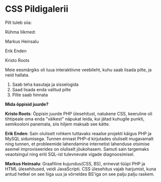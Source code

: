 # CSS Pildigalerii
Pilt tuleb siia:

Rühma liikmed:

Markus Heinsalu

Erik Enden

Kristo Roots

Meie eesmärgiks oli luua interaktiivne veebileht, kuhu saab lisada pilte, ja neid hallata.
1. Saab teha kasutaja ja sisselogida
2. Saad lisada enda valitud pilte
3. Pilte saab hinnata




**Mida õppisid juurde?**

**Kristo Roots**: Õppisin juurde PHP ülesehitust, natukene CSS, keeruline oli tihtipeale oma enda "väikest" näpukat leida, kui jätad kuhugile punkti, semikooloni panemata, siis hiljem maksab see kätte.

**Erik Enden**: Sain oluliselt rohkem tuttavaks reaalse projekti käigus PHP ja MySQL sidumisega. Tunnen ennast PHP-d kirjutades oluliselt mugavamalt ning tunnen, et probleemide lahendamine internetist lahenduse otsimise asemel improviseerides on oluliselt jõukohasem. Samuti sain targemaks veaotsingul ning eriti SQL-ist tulevnevate vigade diagnoosimisel. 

**Markus Heinsalu**: Graafiline kujundus(CSS, BS), erinevat tüüpi PHP ja HTML ülesehitused, veidi JavaScripti. CSS ülesehitus vajab harjumist, kuna antud hetkel on see liiga uus ja võrreldes BS'iga on see palju palju raskem.


